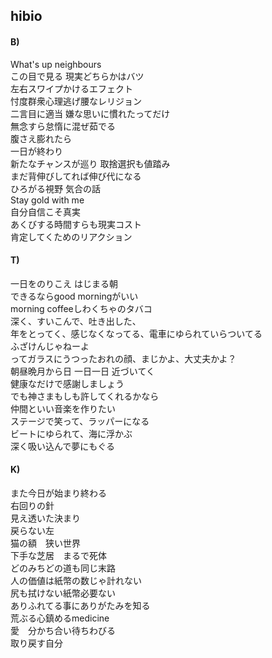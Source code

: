 ## hibio

#### B)

What's up neighbours  
この目で見る 現実どちらかはバツ  
左右スワイプかけるエフェクト  
忖度群衆心理逃げ腰なレリジョン  
二言目に適当 嫌な思いに慣れたってだけ  
無念すら怠惰に混ぜ茹でる  
腹さえ膨れたら  
一日が終わり  
新たなチャンスが巡り 取捨選択も値踏み  
まだ背伸びしてれば伸び代になる  
ひろがる視野 気合の話  
Stay gold with me  
自分自信こそ真実  
あくびする時間すらも現実コスト  
肯定してくためのリアクション

#### T)

一日をのりこえ はじまる朝  
できるならgood morningがいい  
morning coffeeしわくちゃのタバコ  
深く、すいこんで、吐き出した、  
年をとってく、感じなくなってる、電車にゆられていらついてる  
ふざけんじゃねーよ  
ってガラスにうつったおれの顔、まじかよ、大丈夫かよ？  
朝昼晩月から日 一日一日 近づいてく  
健康なだけで感謝しましょう  
でも神さまもしも許してくれるかなら  
仲間といい音楽を作りたい  
ステージで笑って、ラッパーになる  
ビートにゆられて、海に浮かぶ  
深く吸い込んで夢にもぐる  

#### K)

また今日が始まり終わる  
右回りの針  
見え透いた決まり  
戻らない左  
猫の額　狭い世界  
下手な芝居　まるで死体  
どのみちどの道も同じ末路  
人の価値は紙幣の数じゃ計れない  
尻も拭けない紙幣必要ない  
ありふれてる事にありがたみを知る  
荒ぶる心鎮めるmedicine  
愛　分かち合い待ちわびる  
取り戻す自分  